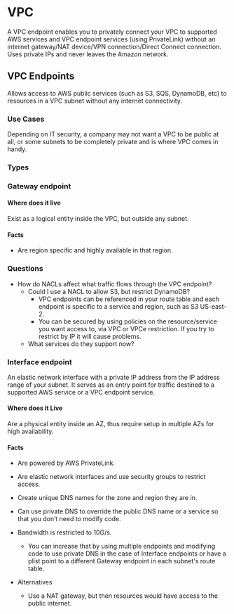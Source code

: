 # VPC

A VPC endpoint enables you to privately connect your VPC to supported AWS
services and VPC endpoint services (using PrivateLink) without an internet 
gateway/NAT device/VPN connection/Direct Connect connection. Uses private IPs
and never leaves the Amazon network.

## VPC Endpoints

Allows access to AWS public services (such as S3, SQS, DynamoDB, etc) to
resources in a VPC subnet without any internet connectivity.

### Use Cases

Depending on IT security, a company may not want a VPC to be public at all, or
some subnets to be completely private and is where VPC comes in handy.

### Types

### Gateway endpoint

#### Where does it live

Exist as a logical entity inside the VPC, but outside any subnet.

#### Facts

* Are region specific and highly available in that region.

### Questions

* How do NACLs affect what traffic flows through the VPC endpoint?
    * Could I use a NACL to allow S3, but restrict DynamoDB?
        * VPC endpoints can be referenced in your route table and each endpoint
          is specific to a service and region, such as S3 US-east-2.
        * You can be secured by using policies on the resource/service you want
          access to, via VPC or VPCe restriction. If you try to restrict by IP
          it will cause problems.
    * What services do they support now?

### Interface endpoint

An elastic network interface with a private IP address from the IP address
range of your subnet. It serves as an entry point for traffic destined to a 
supported AWS service or a VPC endpoint service. 

#### Where does it Live

Are a physical entity inside an AZ, thus require setup in multiple AZs for high
availability.

#### Facts

* Are powered by AWS PrivateLink.
* Are elastic network interfaces and use security groups to restrict access.
* Create unique DNS names for the zone and region they are in.
* Can use private DNS to override the public DNS name or a service so that you
  don’t need to modify code.

* Bandwidth is restricted to 10G/s.
    * You can increase that by using multiple endpoints and modifying code to
      use private DNS in the case of Interface endpoints or have a plist point
      to a different Gateway endpoint in each subnet's route table.

* Alternatives
    * Use a NAT gateway, but then resources would have access to the public
      internet.
